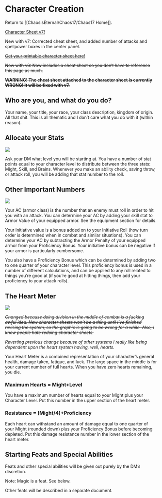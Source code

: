 # Character Creation
Return to [[ChaosisEternal/Chaos17/Chaos17 Home]].

[Character Sheet v7!](http://www.chaosiseternal.com/wp-content/uploads/2017/07/New-Character-Sheet-v7.pdf)

New with v7: Corrected cheat sheet, and added number of attacks and spellpower boxes in the center panel.

~~[Get your printable character sheet here!](http://www.chaosiseternal.com/wp-content/uploads/2017/06/New-Character-Sheet-v6-1.pdf)~~

~~New with v6: Now includes a cheat sheet so you don’t have to reference this page as much.~~

~~**WARNING! The cheat sheet attached to the character sheet is currently WRONG! It will be fixed with v7.**~~

## Who are you, and what do you do?

Your name, your title, your race, your class description, kingdom of origin. All that shit. This is all thematic and I don’t care what you do with it (within reason).

## Allocate your Stats

![](http://www.chaosiseternal.com/wp-content/uploads/2017/06/New-Character-Sheet-v5-bits-stats-300x92.png)

Ask your DM what level you will be starting at. You have a number of stat points equal to your character level to distribute between the three stats: Might, Skill, and Brains. Whenever you make an ability check, saving throw, or attack roll, you will be adding that stat number to the roll.

## Other Important Numbers

![](http://www.chaosiseternal.com/wp-content/uploads/2017/06/New-Character-Sheet-v5-bits-attributes-300x92.png)

Your AC (armor class) is the number that an enemy must roll in order to hit you with an attack. You can determine your AC by adding your skill stat to Armor Value of your equipped armor. See the equipment section for details.

Your Initiative value is a bonus added on to your Initiative Roll (how turn order is determined when in combat and similar situations). You can determine your AC by subtracting the Armor Penalty of your equipped armor from your Proficiency Bonus. Your initiative bonus can be negative if your armor is particularly cumbersome.

You also have a Proficiency Bonus which can be determined by adding two to one quarter of your character level. This proficiency bonus is used in a number of different calculations, and can be applied to any roll related to things you’re good at (if you’re good at hitting things, then add your proficiency to your attack rolls).

## The Heart Meter

![](http://www.chaosiseternal.com/wp-content/uploads/2017/06/New-Character-Sheet-v5-bits-hearts2.png)

~~_Changed because doing division in the middle of combat is a fucking awful idea. New character sheets won’t be a thing until I’ve finished revising the system, so the graphic is going to be wrong for a while. Also, I know people hate redoing character sheets._~~

_Reverting previous change because of other systems I really like being dependent upon the heart system having, well, hearts._

Your Heart Meter is a combined representation of your character’s general health, damage taken, fatigue, and luck. The large space in the middle is for your current number of full hearts. When you have zero hearts remaining, you die.

### Maximum Hearts = Might+Level

You have a maximum number of hearts equal to your Might plus your Character Level. Put this number in the upper section of the heart meter.

### Resistance = (Might/4)+Proficiency

Each heart can withstand an amount of damage equal to one quarter of your Might (rounded down) plus your Proficiency Bonus before becoming depleted. Put this damage resistance number in the lower section of the heart meter.

## Starting Feats and Special Abilities

Feats and other special abilities will be given out purely by the DM’s discretion.

Note: Magic is a feat. See below.

Other feats will be described in a separate document.